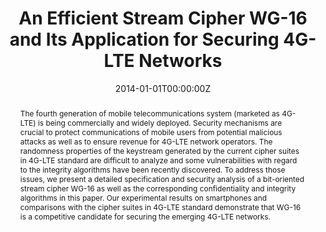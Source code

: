 ---
title: "An Efficient Stream Cipher WG-16 and Its Application for Securing 4G-LTE Networks"
authors:
- admin
- Teng Wu
- Guang Gong

date: "2014-01-01T00:00:00Z"
doi: "10.4028/www.scientific.net/AMM.490-491.1436"

# Publication type.
# Legend: 0 = Uncategorized; 1 = Conference paper; 2 = Journal article;
# 3 = Preprint / Working Paper; 4 = Report; 5 = Book; 6 = Book section;
# 7 = Thesis; 8 = Patent
publication_types: ["2"]

# Publication name and optional abbreviated publication name.
publication: "*Applied Mechanics and Materials*, 490-491"
publication_short: ""

abstract: The fourth generation of mobile telecommunications system (marketed as 4G-LTE) is being commercially and widely deployed. Security mechanisms are crucial to protect communications of mobile users from potential malicious attacks as well as to ensure revenue for 4G-LTE network operators. The randomness properties of the keystream generated by the current cipher suites in 4G-LTE standard are difficult to analyze and some vulnerabilities with regard to the integrity algorithms have been recently discovered. To address those issues, we present a detailed specification and security analysis of a bit-oriented stream cipher WG-16 as well as the corresponding confidentiality and integrity algorithms in this paper. Our experimental results on smartphones and comparisons with the cipher suites in 4G-LTE standard demonstrate that WG-16 is a competitive candidate for securing the emerging 4G-LTE networks.
---